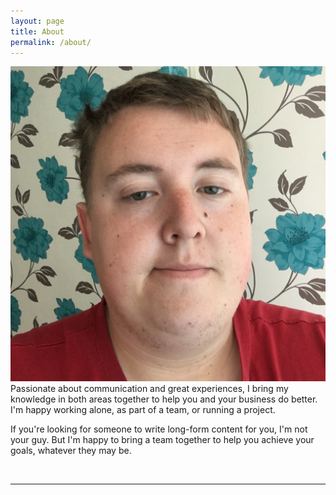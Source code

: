 ```yaml
---
layout: page
title: About
permalink: /about/
---
```


<img class="col one right" src="/img/prof_pic.jpg">

<br/>
Passionate about communication and great experiences, I bring my knowledge in both areas together to help you and your business do better. I'm happy working alone, as part of a team, or running a project.

If you're looking for someone to write long-form content for you, I'm not your guy. But I'm happy to bring a team together to help you achieve your goals, whatever they may be.


<br/>
<hr/>
<br/>
<span class="contacticon center">
	<a href="mailto:hi@samhutchings.co"><i class="fa fa-envelope-square"></i></a>
	<a href="https://github.com/Smutchings" target="_blank"><i class="fa fa-github-square"></i></a>
	<a href="https://www.linkedin.com/in/Smutchings" target="_blank"><i class="fa fa-linkedin-square"></i></a>
	<a href="https://twitter.com/Smutchings" target="_blank"><i class="fa fa-twitter-square"></i></a>
</span>

